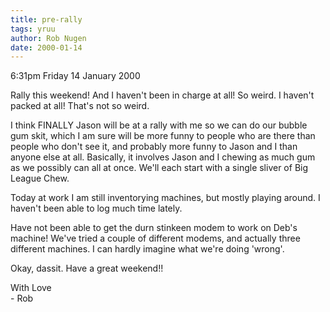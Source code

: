```yaml
---
title: pre-rally
tags: yruu
author: Rob Nugen
date: 2000-01-14
---
```


<title>Before Rally</title>
<p class=date>6:31pm Friday 14 January 2000</p>

<p>Rally this weekend!  And I haven't been in charge at all!  So weird.  I 
haven't packed at all!  That's not so weird.

<p>I think FINALLY Jason will be at a rally with me so we can do our bubble 
gum skit, which I am sure will be more funny to people who are there than 
people who don't see it, and probably more funny to Jason and I than anyone 
else at all.  Basically, it involves Jason and I chewing as much gum as we 
possibly can all at once.  We'll each start with a single sliver of Big 
League Chew.

<p>Today at work I am still inventorying machines, but mostly playing 
around.  I haven't been able to log much time lately.

<p>Have not been able to get the durn stinkeen modem to work on Deb's 
machine!  We've tried a couple of different modems, and actually three 
different machines.  I can hardly imagine what we're doing 'wrong'.

<p>Okay, dassit.  Have a great weekend!!

<p>With Love
<br>- Rob

